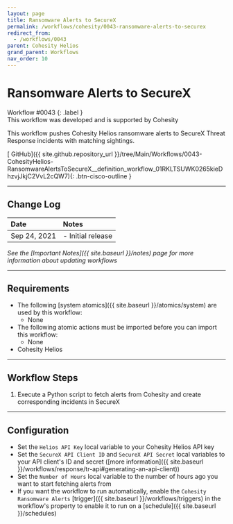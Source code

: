 ```yaml
---
layout: page
title: Ransomware Alerts to SecureX
permalink: /workflows/cohesity/0043-ransomware-alerts-to-securex
redirect_from:
  - /workflows/0043
parent: Cohesity Helios
grand_parent: Workflows
nav_order: 10
---
```


# Ransomware Alerts to SecureX
<div markdown="1">
Workflow #0043
{: .label }
</div>

<div class="cisco-alert cisco-alert-info"><i class="fa fa-info-circle mr-1 cisco-icon-info"></i> This workflow was developed and is supported by Cohesity</div>

This workflow pushes Cohesity Helios ransomware alerts to SecureX Threat Response incidents with matching sightings.

[<i class="fab fa-github"></i> GitHub]({{ site.github.repository_url }}/tree/Main/Workflows/0043-CohesityHelios-RansomwareAlertsToSecureX__definition_workflow_01RKLTSUWK0265kieDhzvjJkjC2VvL2cQW7){: .btn-cisco-outline }

---

## Change Log

| Date | Notes |
|:-----|:------|
| Sep 24, 2021 | - Initial release |

_See the [Important Notes]({{ site.baseurl }}/notes) page for more information about updating workflows_

---

## Requirements
* The following [system atomics]({{ site.baseurl }}/atomics/system) are used by this workflow:
	* None
* The following atomic actions must be imported before you can import this workflow:
	* None
* Cohesity Helios

---

## Workflow Steps
1. Execute a Python script to fetch alerts from Cohesity and create corresponding incidents in SecureX

---

## Configuration
* Set the `Helios API Key` local variable to your Cohesity Helios API key
* Set the `SecureX API Client ID` and `SecureX API Secret` local variables to your API client's ID and secret ([more information]({{ site.baseurl }}/workflows/response/tr-api#generating-an-api-client))
* Set the `Number of Hours` local variable to the number of hours ago you want to start fetching alerts from
* If you want the workflow to run automatically, enable the `Cohesity Ransomware Alerts` [trigger]({{ site.baseurl }}/workflows/triggers) in the workflow's property to enable it to run on a [schedule]({{ site.baseurl }}/schedules)
